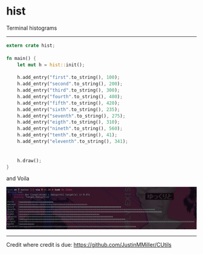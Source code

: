 
# hist

Terminal histograms

----------------


```rust
extern crate hist;

fn main() {
    let mut h = hist::init();

    h.add_entry("first".to_string(), 100);
    h.add_entry("second".to_string(), 200);
    h.add_entry("third".to_string(), 300);
    h.add_entry("fourth".to_string(), 400);
    h.add_entry("fifth".to_string(), 420);
    h.add_entry("sixth".to_string(), 235);
    h.add_entry("seventh".to_string(), 275);
    h.add_entry("eigth".to_string(), 310);
    h.add_entry("nineth".to_string(), 560);
    h.add_entry("tenth".to_string(), 41);
    h.add_entry("eleventh".to_string(), 341);


    h.draw();
}
```

and Voila


![screenshot](assets/screenshot.png)


----------------

Credit where credit is due: https://github.com/JustinMMiller/CUtils
